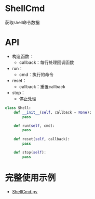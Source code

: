 # ShellCmd

获取shell命令数据

# API

* 构造函数：
  * callback：每行处理回调函数
* run：
  * cmd：执行的命令
* reset：
  * callback：重置callback
* stop：
  * 停止处理

```python
class Shell:
    def __init__(self, callback = None):
        pass

    def run(self, cmd):
        pass
    
    def reset(self, callback):
        pass

    def stop(self):
        pass
```

# 完整使用示例

* [ShellCmd.py](/tests/ShellCmd.py)
